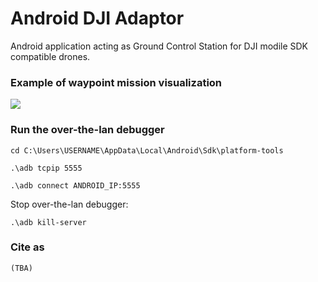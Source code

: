 # Android DJI Adaptor #

Android application acting as Ground Control Station for DJI modile SDK compatible drones. 


### Example of waypoint mission visualization
<img src="https://kapoutsis.info/wp-content/uploads/2021/04/waypoint_adroid_app.gif">

### Run the over-the-lan debugger
```
cd C:\Users\USERNAME\AppData\Local\Android\Sdk\platform-tools
```
```
.\adb tcpip 5555
```
```
.\adb connect ANDROID_IP:5555
```


Stop over-the-lan debugger:
```
.\adb kill-server
```
### Cite as
```
(TBA)
```
